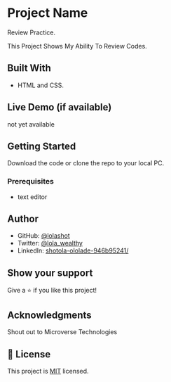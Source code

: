 
# Project Name
Review Practice.

This Project Shows My Ability To Review Codes.

## Built With

- HTML and CSS.

## Live Demo (if available)

not yet available

## Getting Started

Download the code or clone the repo to your local PC.


### Prerequisites
- text editor

## Author

- GitHub: [@lolashot](https://github.com/lolashot)
- Twitter: [@lola_wealthy](https://twitter.com/@lola_wealthy)
- LinkedIn: [shotola-ololade-946b95241/](https://www.linkedin.com/in/shotola-ololade-946b95241/)


## Show your support

Give a ⭐️ if you like this project!

## Acknowledgments

Shout out to Microverse Technologies

## 📝 License

This project is [MIT](./LICENSE) licensed.